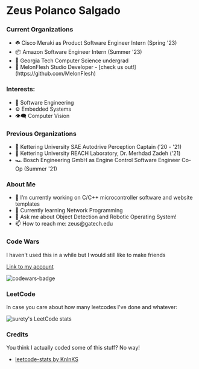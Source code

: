 <h1> Zeus Polanco Salgado </h1>

<h3>Current Organizations</h3>
<ul>
  <li>☘️ Cisco Meraki as Product Software Engineer Intern (Spring '23)</li>
  <li>📦 Amazon Software Engineer Intern (Summer '23)</li>
  <li>🐝 Georgia Tech Computer Science undergrad</li>
  <li>🍈 MelonFlesh Studio Developer - [check us out!](https://github.com/MelonFlesh)</li>
</ul>

<h3> Interests: </h3>
<ul>
  <li>💾 Software Engineering</i>
  <li>⚙️ Embedded Systems</li>
  <li>👁‍🗨 Computer Vision</li>
</ul>

<h3>Previous Organizations</h3>
<ul>
  <li>🚙 Kettering University SAE Autodrive Perception Captain ('20 - '21)</i>
  <li>🔬 Kettering University REACH Laboratory, Dr. Merhdad Zadeh ('21)</li>
  <li>🏎 Bosch Engineering GmbH as Engine Control Software Engineer Co-Op (Summer '21)</li>
</ul>

<h3>About Me</h3>
<ul>
  <li>🔭 I’m currently working on C/C++ microcontroller software and website templates</li>
  <li>🌱 Currently learning Network Programming</i>
  <li>💬 Ask me about Object Detection and Robotic Operating System!</li>
  <li>📫 How to reach me: zeus@gatech.edu </li>
</ul>

<h3>Code Wars</h3>
<p>I haven't used this in a while but I would still like to make friends</p>
<p><a href="https://www.codewars.com/users/surety_/" >Link to my account</a></p>
<img src="https://www.codewars.com/users/surety_/badges/large" alt="codewars-badge"> 

<h3>LeetCode</h3>
<p>In case you care about how many leetcodes I've done and whatever:</p>


![surety's LeetCode stats](https://leetcode-stats-six.vercel.app/api?username=surety&theme=dark)

<h3>Credits</h3>
<p>You think I actually coded some of this stuff? No way!</p>
<ul>
  <li><a href="https://github.com/KnlnKS/leetcode-stats">leetcode-stats by KnlnKS</a></li>
</ul>
